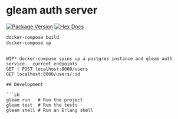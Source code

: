 # gleam auth server

[![Package Version](https://img.shields.io/hexpm/v/temp_proj)](https://hex.pm/packages/temp_proj)
[![Hex Docs](https://img.shields.io/badge/hex-docs-ffaff3)](https://hexdocs.pm/temp_proj/)

```sh
docker-compose build
docker-compose up
```
```

WIP* docker-compose spins up a postgres instance and gleam auth service.  current endpoints
GET | POST localhost:8000/users
GET localhost:8000/users/:id

## Development

```sh
gleam run   # Run the project
gleam test  # Run the tests
gleam shell # Run an Erlang shell
```
